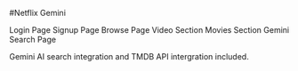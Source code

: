 #Netflix Gemini

Login Page
Signup Page
Browse Page
    Video Section
    Movies Section
Gemini Search Page


Gemini AI search integration and TMDB API intergration included.
     
